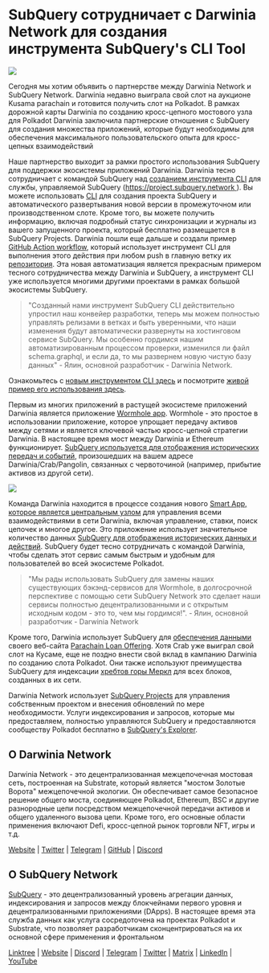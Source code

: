 # SubQuery сотрудничает с Darwinia Network для создания инструмента SubQuery's CLI Tool

![](https://miro.medium.com/max/1400/1*96OGWsQrxNGC5rblYxhdAw.jpeg)

Сегодня мы хотим объявить о партнерстве между Darwinia Network и SubQuery Network. Darwinia недавно выиграла свой слот на аукционе Kusama parachain и готовится получить слот на Polkadot. В рамках дорожной карты Darwinia по созданию кросс-цепного мостового узла для Polkadot Darwinia заключила партнерские отношения с SubQuery для создания множества приложений, которые будут необходимы для обеспечения максимального пользовательского опыта для кросс-цепных взаимодействий

Наше партнерство выходит за рамки простого использования SubQuery для поддержки экосистемы приложений Darwinia. Darwinia тесно сотрудничает с командой SubQuery над [созданием инструмента CLI](https://github.com/fewensa/subquery-cli) для службы, управляемой SubQuery ([https://project.subquery.network ](https://project.subquery.network)). Вы можете использовать [CLI](https://github.com/fewensa/subquery-cli) для создания проекта SubQuery и автоматического развертывания новой версии в промежуточном или производственном слоте. Кроме того, вы можете получить информацию, включая подробный статус синхронизации и журналы из вашего запущенного проекта, который бесплатно размещается в SubQuery Projects. Darwinia пошли еще дальше и создали пример [GitHub Action workflow](https://github.com/darwinia-network/bridger/blob/master/.github/workflows/subquery-prod.yml), который использует инструмент CLI для выполнения этого действия при любом push в главную ветку их [репозитория](https://github.com/darwinia-network/bridger/blob/master/.github/workflows/subquery-prod.yml). Эта новая автоматизация является прекрасным примером тесного сотрудничества между Darwinia и SubQuery, а инструмент CLI уже используется многими другими проектами в рамках большой экосистемы SubQuery.
> "Созданный нами инструмент SubQuery CLI действительно упростил наш конвейер разработки, теперь мы можем полностью управлять релизами в ветках и быть уверенными, что наши изменения будут автоматически развернуты на хостинговом сервисе SubQuery. Мы особенно гордимся нашим автоматизированным процессом проверки, изменился ли файл schema.graphql, и если да, то мы развернем новую чистую базу данных" - Ялин, основной разработчик - Darwinia Network.


Ознакомьтесь с [новым инструментом CLI здесь](https://github.com/fewensa/subquery-cli) и посмотрите [живой пример его использования здесь](https://github.com/darwinia-network/bridger/blob/master/.github/workflows/subquery-prod.yml).

Первым из многих приложений в растущей экосистеме приложений Darwinia является приложение [Wormhole app](https://wormhole.darwinia.network/). Wormhole - это простое в использовании приложение, которое упрощает передачу активов между сетями и является ключевой частью кросс-цепной стратегии Darwinia. В настоящее время мост между Darwinia и Ethereum функционирует. [ SubQuery используется для отображения исторических передач и событий](https://explorer.subquery.network/subquery/darwinia-network/wormhole-darwinia), произошедших на вашем адресе Darwinia/Crab/Pangolin, связанных с червоточиной (например, прибытие активов из другой сети).

![](https://miro.medium.com/max/1400/1*p3V-lvW6BmEVZXaDYDY7mw.png)

Команда Darwinia находится в процессе создания нового [Smart App, которое является центральным узлом](https://apps.darwinia.network/) для управления всеми взаимодействиями в сети Darwinia, включая управление, ставки, поиск цепочек и многое другое. Это приложение использует значительное количество данных [SubQuery для отображения исторических данных и действий](https://explorer.subquery.network/subquery/darwinia-network/smart-app-crab). SubQuery будет тесно сотрудничать с командой Darwinia, чтобы сделать этот сервис самым быстрым и удобным для пользователей во всей экосистеме Polkadot.
> "Мы рады использовать SubQuery для замены наших существующих бэкэнд-сервисов для Wormhole, в долгосрочной перспективе с помощью сети SubQuery Network это сделает наши сервисы полностью децентрализованными и с открытым исходным кодом - это то, чем мы гордимся!". - Ялин, основной разработчик - Darwinia Network


Кроме того, Darwinia использует SubQuery для [обеспечения данными](https://explorer.subquery.network/subquery/darwinia-network/home-plo-polkadot) своего веб-сайта [Parachain Loan Offering](https://darwinia.network/plo_contribute). Хотя Crab уже выиграл свой слот на Кусаме, еще не поздно внести свой вклад в кампанию Darwinia по созданию слота Polkadot. Они также используют преимущества SubQuery для индексации [ хребтов горы Меркл](https://explorer.subquery.network/subquery/darwinia-network/darwinia-mmr) для всех блоков, созданных в их сети.

Darwinia Network использует [SubQuery Projects](https://project.subquery.network/) для управления собственным проектом и внесения обновлений по мере необходимости. Услуги индексирования и запросов, которые мы предоставляем, полностью управляются SubQuery и предоставляются сообществу Polkadot бесплатно в [SubQuery's Explorer](https://explorer.subquery.network/).

## О Darwinia Network

Darwinia Network - это децентрализованная межцепочечная мостовая сеть, построенная на Substrate, который является "мостом Золотые Ворота" межцепочечной экологии. Он обеспечивает самое безопасное решение общего моста, соединяющее Polkadot, Ethereum, BSC и другие разнородные цепи посредством межцепочечной передачи активов и общего удаленного вызова цепи. Кроме того, его основные области применения включают Defi, кросс-цепной рынок торговли NFT, игры и т.д.

[Website](https://darwinia.network/) | [Twitter](https://twitter.com/DarwiniaNetwork) | [Telegram](https://t.me/DarwiniaNetwork) | [GitHub](https://github.com/darwinia-network) | [Discord](https://discord.gg/KMZVeyM)

## О SubQuery Network

[SubQuery](https://subquery.network/) - это децентрализованный уровень агрегации данных, индексирования и запросов между блокчейнами первого уровня и децентрализованными приложениями (DApps). В настоящее время эта служба данных как услуга сосредоточена на проектах Polkadot и Substrate, что позволяет разработчикам сконцентрироваться на их основной сфере применения и фронтальном

[Linktree](https://linktr.ee/subquerynetwork) | [Website](https://subquery.network/) | [Discord](https://discord.com/invite/78zg8aBSMG) | [Telegram](https://t.me/subquerynetwork) | [Twitter](https://twitter.com/subquerynetwork) | [Matrix](https://matrix.to/#/#subquery:matrix.org) | [LinkedIn](https://www.linkedin.com/company/subquery) | [YouTube](https://www.youtube.com/channel/UCi1a6NUUjegcLHDFLr7CqLw)
